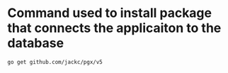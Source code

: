 # Command used to install package that connects the applicaiton to the database
```bash
go get github.com/jackc/pgx/v5
```